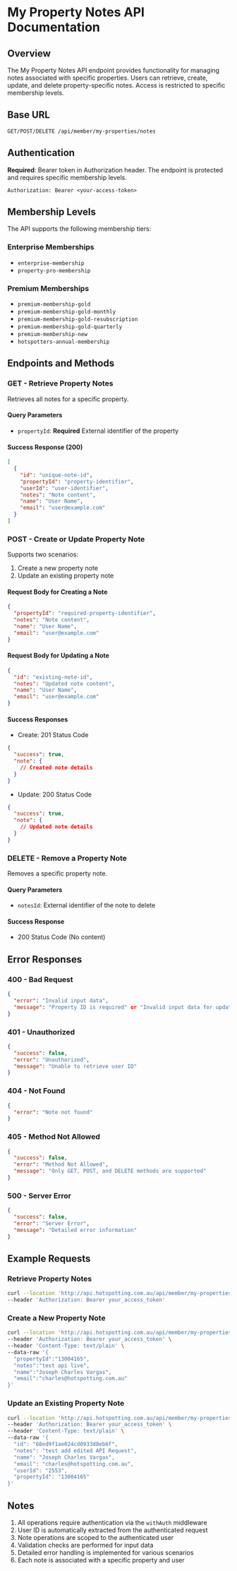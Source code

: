 # My Property Notes API Documentation

## Overview

The My Property Notes API endpoint provides functionality for managing notes associated with specific properties. Users can retrieve, create, update, and delete property-specific notes. Access is restricted to specific membership levels.

## Base URL

```
GET/POST/DELETE /api/member/my-properties/notes
```

## Authentication

**Required**: Bearer token in Authorization header. The endpoint is protected and requires specific membership levels.

```
Authorization: Bearer <your-access-token>
```

## Membership Levels

The API supports the following membership tiers:

### Enterprise Memberships

- `enterprise-membership`
- `property-pro-membership`

### Premium Memberships

- `premium-membership-gold`
- `premium-membership-gold-monthly`
- `premium-membership-gold-resubscription`
- `premium-membership-gold-quarterly`
- `premium-membership-new`
- `hotspotters-annual-membership`

## Endpoints and Methods

### GET - Retrieve Property Notes

Retrieves all notes for a specific property.

#### Query Parameters

- `propertyId`: **Required** External identifier of the property

#### Success Response (200)

```json
[
  {
    "id": "unique-note-id",
    "propertyId": "property-identifier",
    "userId": "user-identifier",
    "notes": "Note content",
    "name": "User Name",
    "email": "user@example.com"
  }
]
```

### POST - Create or Update Property Note

Supports two scenarios:

1. Create a new property note
2. Update an existing property note

#### Request Body for Creating a Note

```json
{
  "propertyId": "required-property-identifier",
  "notes": "Note content",
  "name": "User Name",
  "email": "user@example.com"
}
```

#### Request Body for Updating a Note

```json
{
  "id": "existing-note-id",
  "notes": "Updated note content",
  "name": "User Name",
  "email": "user@example.com"
}
```

#### Success Responses

- Create: 201 Status Code

```json
{
  "success": true,
  "note": {
    // Created note details
  }
}
```

- Update: 200 Status Code

```json
{
  "success": true,
  "note": {
    // Updated note details
  }
}
```

### DELETE - Remove a Property Note

Removes a specific property note.

#### Query Parameters

- `notesId`: External identifier of the note to delete

#### Success Response

- 200 Status Code (No content)

## Error Responses

### 400 - Bad Request

```json
{
  "error": "Invalid input data",
  "message": "Property ID is required" or "Invalid input data for update"
}
```

### 401 - Unauthorized

```json
{
  "success": false,
  "error": "Unauthorized",
  "message": "Unable to retrieve user ID"
}
```

### 404 - Not Found

```json
{
  "error": "Note not found"
}
```

### 405 - Method Not Allowed

```json
{
  "success": false,
  "error": "Method Not Allowed",
  "message": "Only GET, POST, and DELETE methods are supported"
}
```

### 500 - Server Error

```json
{
  "success": false,
  "error": "Server Error",
  "message": "Detailed error information"
}
```

## Example Requests

### Retrieve Property Notes

```bash
curl --location 'http://api.hotspotting.com.au/api/member/my-properties/notes?propertyId=13004165' \
--header 'Authorization: Bearer your_access_token'
```

### Create a New Property Note

```bash
curl --location 'http://api.hotspotting.com.au/api/member/my-properties/notes' \
--header 'Authorization: Bearer your_access_token' \
--header 'Content-Type: text/plain' \
--data-raw '{
  "propertyId":"13004165",
  "notes":"test api live",
  "name":"Joseph Charles Vargas",
  "email":"charles@hotspotting.com.au"
}'
```

### Update an Existing Property Note

```bash
curl --location 'http://api.hotspotting.com.au/api/member/my-properties/notes' \
--header 'Authorization: Bearer your_access_token' \
--header 'Content-Type: text/plain' \
--data-raw '{
  "id": "68ed9f1ae024cd0933d8eb6f",
  "notes": "test add edited API Request",
  "name": "Joseph Charles Vargas",
  "email": "charles@hotspotting.com.au",
  "userId": "2553",
  "propertyId": "13004165"
}'
```

## Notes

1. All operations require authentication via the `withAuth` middleware
2. User ID is automatically extracted from the authenticated request
3. Note operations are scoped to the authenticated user
4. Validation checks are performed for input data
5. Detailed error handling is implemented for various scenarios
6. Each note is associated with a specific property and user
